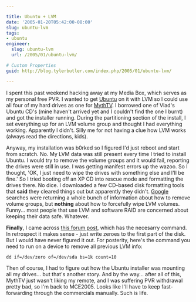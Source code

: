 ```yaml
---

title: Ubuntu + LVM
date: '2005-01-20T05:42:00-08:00'
slug: ubuntu-lvm
tags:
- ubuntu
engineer:
  slug: ubuntu-lvm
  url: /2005/01/ubuntu-lvm/

# Custom Properties
guid: http://blog.tylerbutler.com/index.php/2005/01/ubuntu-lvm/

---
```


I spent this past weekend hacking away at my Media Box, which serves as my
personal free PVR. I wanted to get [Ubuntu][1] on it with LVM so I could use
all four of my hard drives as one for [MythTV][2]. I borrowed one of Vlad's
Ubuntu CD's (mine haven't arrived yet and I couldn't find the one I burnt) and
got the installer running. During the partitioning section of the install, I
set everything up for an LVM volume group and thought I had everything
working. Apparently I didn't. Silly me for not having a clue how LVM works
(always read the directions, kids).

Anyway, my installation was b0rked so I figured I'd just reboot and start from
scratch. No. My LVM data was still present every time I tried to install
Ubuntu. I would try to remove the volume groups and it would fail, reporting
the drives were still in use. I was getting manifest errors up the wazoo. So I
thought, 'OK, I just need to wipe the drives with something else and I'll be
fine.' So I tried booting off an XP CD into rescue mode and formatting the
drives there. No dice. I downloaded a few CD-based disk formatting tools that
**said** they cleared things out but apparently they didn't. [Google][3]
searches were returning a whole bunch of information about how to remove
volume groups, but **nothing** about how to forcefully wipe LVM volumes.
Funny... most people that use LVM and software RAID are concerned about
keeping their data safe. Whatever.

**Finally**, I came across [this forum post][4], which has the necesarry command. In retrospect it makes sense - just write zeroes to the first part of the disk. But I would have never figured it out. For posterity, here's the command you need to run on a device to remove all previous LVM info:
  
    dd if=/dev/zero of=/dev/sda bs=1k count=10

Then of course, I had to figure out how the Ubuntu installer was mounting all
my drives... but that's another story. And by the way... after all of this,
MythTV just wasn't liking my remote, and I was suffering PVR withdrawal pretty
bad, so I'm back to MCE2005. Looks like I'll have to keep fast-forwarding
through the commercials manually. Such is life.

   [1]: http://www.ubuntu-linux.org (Ubuntu, a Debian distro for the masses.  All the cool people do it.)
   [2]: http://mythtv.org (MythTV, the best PVR there is... if you can get it running...)
   [3]: http://www.google.com (Google, I still love you...)
   [4]: http://lists.suse.com/archive/suse-linux-e/2001-Nov/1413.html (Too bad I didn't come across this about 6 hours earlier...)
